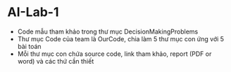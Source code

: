 # AI-Lab-1

- Code mẫu tham khảo trong thư mục DecisionMakingProblems
- Thư mục Code của team là OurCode, chia làm 5 thư mục con ứng với 5 bài toán
- Mỗi thư mục con chứa source code, link tham khảo, report (PDF or word) và các thứ cần thiết
